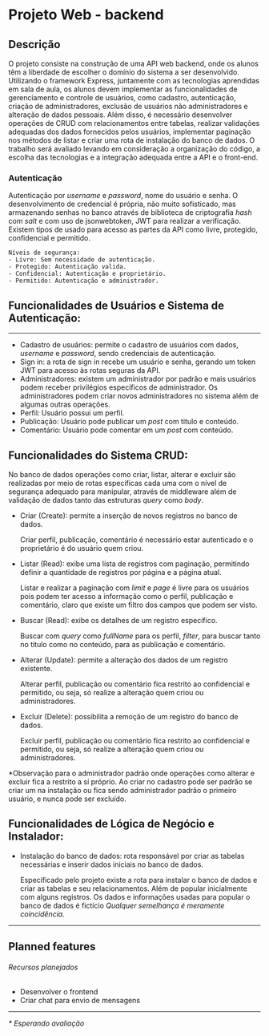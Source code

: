# Projeto Web - backend

## Descrição

O projeto consiste na construção de uma API web backend, onde os alunos têm a liberdade de escolher o domínio do sistema a ser desenvolvido. Utilizando o framework Express, juntamente com as tecnologias aprendidas em sala de aula, os alunos devem implementar as funcionalidades de gerenciamento e controle de usuários, como cadastro, autenticação, criação de administradores, exclusão de usuários não administradores e alteração de dados pessoais. Além disso, é necessário desenvolver operações de CRUD com relacionamentos entre tabelas, realizar validações adequadas dos dados fornecidos pelos usuários, implementar paginação nos métodos de listar e criar uma rota de instalação do banco de dados. O trabalho será avaliado levando em consideração a organização do código, a escolha das tecnologias e a integração adequada entre a API e o front-end.

### Autenticação

Autenticação por _username_ e _password_, nome do usuário e senha. O desenvolvimento de credencial é própria, não muito sofisticado, mas armazenando senhas no banco através de biblioteca de criptografia _hash_ com _salt_ e com uso de jsonwebtoken, JWT para realizar a verificação. Existem tipos de usado para acesso as partes da API como livre, protegido, confidencial e permitido.

    Níveis de segurança:
    - Livre: Sem necessidade de autenticação.
    - Protegido: Autenticação valida.
    - Confidencial: Autenticação e proprietário.
    - Permitido: Autenticação e administrador.

## Funcionalidades de Usuários e Sistema de Autenticação:

---

- Cadastro de usuários: permite o cadastro de usuários com dados, _username_ e _password_, sendo credenciais de autenticação.
- Sign in: a rota de sign in recebe um usuário e senha, gerando um token JWT para acesso às rotas seguras da API.
- Administradores: existem um administrador por padrão e mais usuários podem receber privilégios específicos de administrador. Os administradores podem criar novos administradores no sistema além de algumas outras operações.
- Perfil: Usuário possui um perfil.
- Publicação: Usuário pode publicar um _post_ com titulo e conteúdo.
- Comentário: Usuário pode comentar em um _post_ com conteúdo.

## Funcionalidades do Sistema CRUD:

No banco de dados operações como criar, listar, alterar e excluir são realizadas por meio de rotas especificas cada uma com o nível de segurança adequado para manipular, através de middleware além de validação de dados tanto das estruturas _query_ como _body_.

- Criar (Create): permite a inserção de novos registros no banco de dados.
    
    Criar perfil, publicação, comentário é necessário estar autenticado e o proprietário é do usuário quem criou.

- Listar (Read): exibe uma lista de registros com paginação, permitindo definir a quantidade de registros por página e a página atual.

    Listar e realizar a paginação com _limit_ e _page_ é livre para os usuários pois podem ter acesso a informação como o perfil, publicação e comentário, claro que existe um filtro dos campos que podem ser visto.

- Buscar (Read): exibe os detalhes de um registro específico.

    Buscar com _query_ como _fullName_ para os perfil, _filter_, para buscar tanto no titulo como no conteúdo, para as publicação e comentário. 

- Alterar (Update): permite a alteração dos dados de um registro existente.

    Alterar perfil, publicação ou comentário fica restrito ao confidencial e permitido, ou seja, só realize a alteração quem criou ou administradores.

- Excluir (Delete): possibilita a remoção de um registro do banco de dados.

    Excluir perfil, publicação ou comentário fica restrito ao confidencial e permitido, ou seja, só realize a alteração quem criou ou administradores.

*Observação para o administrador padrão onde operações como alterar e excluir fica a restrito a sí próprio. Ao criar no cadastro pode ser padrão se criar um na instalação ou fica sendo administrador padrão o primeiro usuário, e nunca pode ser excluído.

## Funcionalidades de Lógica de Negócio e Instalador:

- Instalação do banco de dados: rota responsável por criar as tabelas necessárias e inserir dados iniciais no banco de dados.

    Especificado pelo projeto existe a rota para instalar o banco de dados e criar as tabelas e seu relacionamentos. Além de popular inicialmente com alguns registros. Os dados e informações usadas para popular o banco de dados é fictício *Qualquer semelhança é meramente coincidência.*

---

## Planned features
###### Recursos planejados

- Desenvolver o frontend
- Criar chat para envio de mensagens

---

<!-- #### **Avaliação final do projeto - x.x** -->

_* Esperando avaliação_